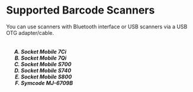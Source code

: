 # **Supported Barcode Scanners**

You can use scanners with Bluetooth interface or USB scanners via a USB OTG adapter/cable.

<p><h5>
<ol type="A" style="float:left; margin-left:1rem">
<li>Socket Mobile 7Ci</li>
<li>Socket Mobile 7Qi</li>
<li>Socket Mobile S700</li>
<li>Socket Mobile S740</li>
<li>Socket Mobile S800</li>
<li>Symcode  MJ-6709B</li>
</ol>
</h5></p>